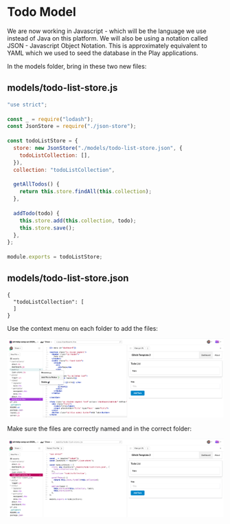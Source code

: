 # Todo Model

We are now working in Javascript - which will be the language we use instead of Java on this platform. We will also be using a notation called JSON - Javascript Object Notation. This is approximately equivalent to YAML which we used to seed the database in the Play applications.

In the models folder, bring in these two new files:

## models/todo-list-store.js

```javascript
"use strict";

const _ = require("lodash");
const JsonStore = require("./json-store");

const todoListStore = {
  store: new JsonStore("./models/todo-list-store.json", {
    todoListCollection: [],
  }),
  collection: "todoListCollection",

  getAllTodos() {
    return this.store.findAll(this.collection);
  },

  addTodo(todo) {
    this.store.add(this.collection, todo);
    this.store.save();
  },
};

module.exports = todoListStore;
```

## models/todo-list-store.json

```
{
  "todoListCollection": [
  ]
}
```

Use the context menu on each folder to add the files:

![](img/14.png)

Make sure the files are correctly named and in the correct folder:

![](img/15.png)
